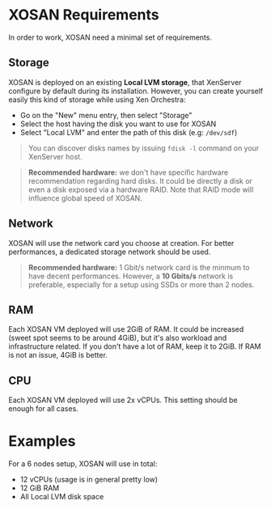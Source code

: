 # XOSAN Requirements

In order to work, XOSAN need a minimal set of requirements.

## Storage

XOSAN is deployed on an existing **Local LVM storage**, that XenServer configure by default during its installation. However, you can create yourself easily this kind of storage while using Xen Orchestra:

* Go on the "New" menu entry, then select "Storage"
* Select the host having the disk you want to use for XOSAN
* Select "Local LVM" and enter the path of this disk (e.g: `/dev/sdf`)

> You can discover disks names by issuing `fdisk -l` command on your XenServer host.

> **Recommended hardware:** we don't have specific hardware recommendation regarding hard disks. It could be directly a disk or even a disk exposed via a hardware RAID. Note that RAID mode will influence global speed of XOSAN.

## Network

XOSAN will use the network card you choose at creation. For better performances, a dedicated storage network should be used.

> **Recommended hardware:** 1 Gbit/s network card is the minmum to have decent performances. However, a **10 Gbits/s** network is preferable, especially for a setup using SSDs or more than 2 nodes.

## RAM

Each XOSAN VM deployed will use 2GiB of RAM. It could be increased (sweet spot seems to be around 4GiB), but it's also workload and infrastructure related. If you don't have a lot of RAM, keep it to 2GiB. If RAM is not an issue, 4GiB is better.

## CPU

Each XOSAN VM deployed will use 2x vCPUs. This setting should be enough for all cases.

# Examples

For a 6 nodes setup, XOSAN will use in total:

* 12 vCPUs (usage is in general pretty low)
* 12 GiB RAM
* All Local LVM disk space
